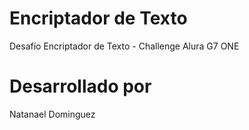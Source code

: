 # Encriptador de Texto
Desafío Encriptador de Texto - Challenge Alura G7 ONE

# Desarrollado por
Natanael Dominguez
